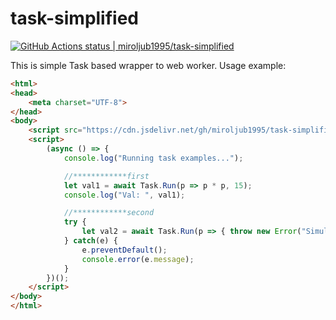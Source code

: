 # task-simplified

[![GitHub Actions status | miroljub1995/task-simplified](https://github.com/miroljub1995/task-simplified/workflows/Build/badge.svg)](https://github.com/miroljub1995/task-simplified/actions?query=workflow%3ABuild)


This is simple Task based wrapper to web worker.
Usage example:
```html
<html>
<head>
    <meta charset="UTF-8">
</head>
<body>
    <script src="https://cdn.jsdelivr.net/gh/miroljub1995/task-simplified@0.0.1/dist/main.min.js"></script>
    <script>
        (async () => {
            console.log("Running task examples...");

            //************first
            let val1 = await Task.Run(p => p * p, 15);
            console.log("Val: ", val1);

            //************second
            try {
                let val2 = await Task.Run(p => { throw new Error("Simulate error in task"); });
            } catch(e) {
                e.preventDefault();
                console.error(e.message);
            }
        })();
    </script>
</body>
</html>
```

